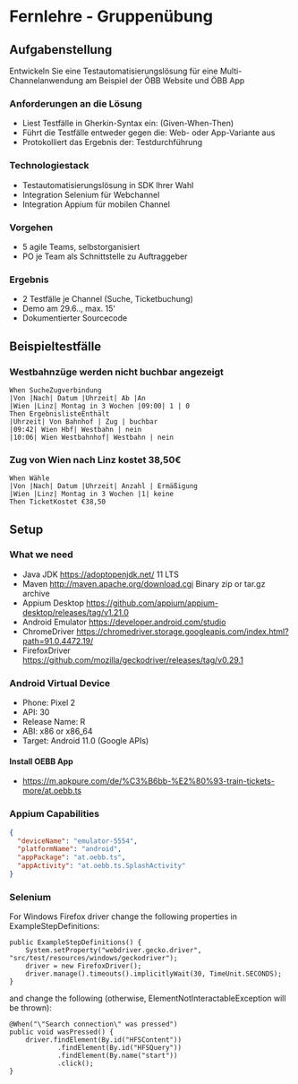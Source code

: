 # Fernlehre - Gruppenübung

## Aufgabenstellung

Entwickeln Sie eine Testautomatisierungslösung für eine Multi-Channelanwendung am Beispiel der ÖBB Website und ÖBB App

### Anforderungen an die Lösung

* Liest Testfälle in Gherkin-Syntax ein: (Given-When-Then)
* Führt die Testfälle entweder gegen die: Web- oder App-Variante aus
* Protokolliert das Ergebnis der:   Testdurchführung

### Technologiestack

* Testautomatisierungslösung in SDK Ihrer Wahl
* Integration Selenium für Webchannel
* Integration Appium für mobilen Channel

### Vorgehen

* 5 agile Teams, selbstorganisiert
* PO je Team als Schnittstelle zu Auftraggeber

### Ergebnis

* 2 Testfälle je Channel (Suche, Ticketbuchung)
* Demo am 29.6.., max. 15‘
* Dokumentierter Sourcecode

## Beispieltestfälle

### Westbahnzüge werden nicht buchbar angezeigt

```Given StarteWebApp
When SucheZugverbindung
|Von |Nach| Datum |Uhrzeit| Ab |An
|Wien |Linz| Montag in 3 Wochen |09:00| 1 | 0
Then ErgebnislisteEnthält
|Uhrzeit| Von Bahnhof | Zug | buchbar
|09:42| Wien Hbf| Westbahn | nein
|10:06| Wien Westbahnhof| Westbahn | nein
```

### Zug von Wien nach Linz kostet 38,50€

```Given StarteWebApp AND NavigiereZuTicketBuchung
When Wähle
|Von |Nach| Datum |Uhrzeit| Anzahl | Ermäßigung
|Wien |Linz| Montag in 3 Wochen |1| keine
Then TicketKostet €38,50
```

## Setup

### What we need

* Java JDK https://adoptopenjdk.net/ 11 LTS
* Maven http://maven.apache.org/download.cgi Binary zip or tar.gz archive
* Appium Desktop https://github.com/appium/appium-desktop/releases/tag/v1.21.0
* Android Emulator https://developer.android.com/studio
* ChromeDriver https://chromedriver.storage.googleapis.com/index.html?path=91.0.4472.19/
* FirefoxDriver https://github.com/mozilla/geckodriver/releases/tag/v0.29.1

### Android Virtual Device

* Phone: Pixel 2
* API: 30
* Release Name: R
* ABI: x86 or x86_64
* Target: Android 11.0 (Google APIs)

#### Install OEBB App

* https://m.apkpure.com/de/%C3%B6bb-%E2%80%93-train-tickets-more/at.oebb.ts

### Appium Capabilities

```json
{
  "deviceName": "emulator-5554",
  "platformName": "android",
  "appPackage": "at.oebb.ts",
  "appActivity": "at.oebb.ts.SplashActivity"
}
```

### Selenium

For Windows Firefox driver change the following properties in ExampleStepDefinitions:

    public ExampleStepDefinitions() {
        System.setProperty("webdriver.gecko.driver", "src/test/resources/windows/geckodriver");
        driver = new FirefoxDriver();
        driver.manage().timeouts().implicitlyWait(30, TimeUnit.SECONDS);
    }

and change the following (otherwise, ElementNotInteractableException will be thrown):

    @When("\"Search connection\" was pressed")
    public void wasPressed() {
        driver.findElement(By.id("HFSContent"))
                .findElement(By.id("HFSQuery"))
                .findElement(By.name("start"))
                .click();
    }
